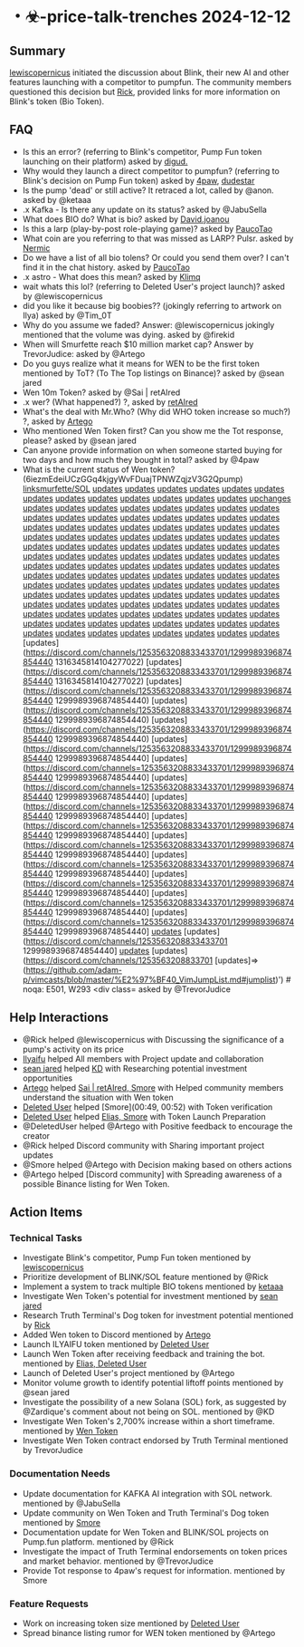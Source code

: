 # ・☣-price-talk-trenches 2024-12-12

## Summary
[lewiscopernicus](00:01) initiated the discussion about Blink, their new AI and other features launching with a competitor to pumpfun. The community members questioned this decision but [Rick](00:09), provided links for more information on Blink's token (Bio Token).

## FAQ
- Is this an error? (referring to Blink's competitor, Pump Fun token launching on their platform) asked by [digud.](00:00)
- Why would they launch a direct competitor to pumpfun? (referring to Blink's decision on Pump Fun token) asked by [4paw](00:02), [dudestar](00:02)
- Is the pump 'dead' or still active? It retraced a lot, called by @anon. asked by @ketaaa
- .x Kafka - Is there any update on its status? asked by @JabuSella
- What does BIO do? What is bio? asked by [David.joanou](00:34)
- Is this a larp (play-by-post role-playing game)? asked by [PaucoTao](00:33)
- What coin are you referring to that was missed as LARP? Pulsr. asked by [Nermic](00:24)
- Do we have a list of all bio tolens? Or could you send them over? I can't find it in the chat history. asked by [PaucoTao](https://discordapp.com/users/@me)
- .x astro - What does this mean? asked by [Klimq](https://discordapp.com/users/@me)
- wait whats this lol? (referring to Deleted User's project launch)? asked by @lewiscopernicus
- did you like it because big boobies?? (jokingly referring to artwork on Ilya) asked by @Tim_0T
- Why do you assume we faded?
Answer: @lewiscopernicus jokingly mentioned that the volume was dying. asked by @firekid
- When will Smurfette reach $10 million market cap? 
 Answer by TrevorJudice: asked by @Artego
- Do you guys realize what it means for WEN to be the first token mentioned by ToT? (To The Top listings on Binance)? asked by @sean jared
- Wen 10m Token? asked by @Sai | retAIred
- .x wer? (What happened?) ?,   asked by [retAIred](https://discord.com/channels/1253563208833433701/1299989396874854440/1316345814104277022)
- What's the deal with Mr.Who? (Why did WHO token increase so much?) ?,   asked by [Artego](https://discord.com/channels/1253563208833433701/1299989396874854440)
- Who mentioned Wen Token first? Can you show me the Tot response, please? asked by @sean jared
- Can anyone provide information on when someone started buying for two days and how much they bought in total? asked by @4paw
- What is the current status of Wen token? (6iezmEdeiUCzGGq4kjgyWvFDuajTPNWZqjzV3G2Qpump) [link]()[smurfette/SOL](https://discord.com/channels/1253563208833433701/1299989396874854440/1316523637431337001) [updates](https://discord.com/channels/1253563208833433701/1299989396874854440/1316345814104277022) [updates](https://discord.com/channels/1253563208833433701/1299989396874854440/1316345814104277022) [updates](https://discord.com/channels/1253563208833433701/1299989396874854440/1316345814104277022) [updates](https://discord.com/channels/1253563208833433701/1299989396874854440/1316345814104277022) [updates](https://discord.com/channels/1253563208833433701/1299989396874854440/1316345814104277022) [updates](https://discord.com/channels/1253563208833433701/1299989396874854440/1316345814104277022) [updates](https://discord.com/channels/1253563208833433701/1299989396874854440/1316345814104277022) [updates](https://discord.com/channels/1253563208833433701/1299989396874854440/1316345814104277022) [updates](https://discord.com/channels/1253563208833433701/1299989396874854440/1316345814104277022) [updates](https://discord.com/channels/1253563208833433701/1299989396874854440/1316345814104277022) [updates](https://discord.com/channels/1253563208833433701/1299989396874854440/1316345814104277022) [updates](https://discord.com/channels/1253563208833433701/1299989396874854440/1316345814104277022) [updates](https://discord.com/channels/1253563208833433701/1299989396874854440/1316345814104277022) [upchanges](https://discord.com/channels/1253563208833433701/1299989396874854440/1316345814104277022) [updates](https://discord.com/channels/1253563208833433701/1299989396874854440/1316345814104277022) [updates](https://discord.com/channels/1253563208833433701/1299989396874854440/1316345814104277022) [updates](https://discord.com/channels/1253563208833433701/1299989396874854440/1316345814104277022) [updates](https://discord.com/channels/1253563208833433701/1299989396874854440/1316345814104277022) [updates](https://discord.com/channels/1253563208833433701/1299989396874854440/1316345814104277022) [updates](https://discord.com/channels/1253563208833433701/1299989396874854440/1316345814104277022) [updates](https://discord.com/channels/1253563208833433701/1299989396874854440/1316345814104277022) [updates](https://discord.com/channels/1253563208833433701/1299989396874854440/1316345814104277022) [updates](https://discord.com/channels/1253563208833433701/1299989396874854440/1316345814104277022) [updates](https://discord.com/channels/1253563208833433701/1299989396874854440/1316345814104277022) [updates](https://discord.com/channels/1253563208833433701/1299989396874854440/1316345814104277022) [updates](https://discord.com/channels/1253563208833433701/1299989396874854440/1316345814104277022) [updates](https://discord.com/channels/1253563208833433701/1299989396874854440/1316345814104277022) [updates](https://discord.com/channels/1253563208833433701/1299989396874854440/1316345814104277022) [updates](https://discord.com/channels/1253563208833433701/1299989396874854440/1316345814104277022) [updates](https://discord.com/channels/1253563208833433701/1299989396874854440/1316345814104277022) [updates](https://discord.com/channels/1253563208833433701/1299989396874854440/1316345814104277022) [updates](https://discord.com/channels/1253563208833433701/1299989396874854440/1316345814104277022) [updates](https://discord.com/channels/1253563208833433701/1299989396874854440/1316345814104277022) [updates](https://discord.com/channels/1253563208833433701/1299989396874854440/1316345814104277022) [updates](https://discord.com/channels/1253563208833433701/1299989396874854440/1316345814104277022) [updates](https://discord.com/channels/1253563208833433701/1299989396874854440/1316345814104277022) [updates](https://discord.com/channels/1253563208833433701/1299989396874854440/1316345814104277022) [updates](https://discord.com/channels/1253563208833433701/1299989396874854440/1316345814104277022) [updates](https://discord.com/channels/1253563208833433701/1299989396874854440/1316345814104277022) [updates](https://discord.com/channels/1253563208833433701/1299989396874854440/1316345814104277022) [updates](https://discord.com/channels/1253563208833433701/1299989396874854440/1316345814104277022) [updates](https://discord.com/channels/1253563208833433701/1299989396874854440/1316345814104277022) [updates](https://discord.com/channels/1253563208833433701/1299989396874854440/1316345814104277022) [updates](https://discord.com/channels/1253563208833433701/1299989396874854440/1316345814104277022) [updates](https://discord.com/channels/1253563208833433701/1299989396874854440/1316345814104277022) [updates](https://discord.com/channels/1253563208833433701/1299989396874854440/1316345814104277022) [updates](https://discord.com/channels/1253563208833433701/1299989396874854440/1316345814104277022) [updates](https://discord.com/channels/1253563208833433701/1299989396874854440/1316345814104277022) [updates](https://discord.com/channels/1253563208833433701/1299989396874854440/1316345814104277022) [updates](https://discord.com/channels/1253563208833433701/1299989396874854440/1316345814104277022) [updates](https://discord.com/channels/1253563208833433701/1299989396874854440/1316345814104277022) [updates](https://discord.com/channels/1253563208833433701/1299989396874854440/1316345814104277022) [updates](https://discord.com/channels/1253563208833433701/1299989396874854440/1316345814104277022) [updates](https://discord.com/channels/1253563208833433701/1299989396874854440/1316345814104277022) [updates](https://discord.com/channels/1253563208833433701/1299989396874854440/1316345814104277022) [updates](https://discord.com/channels/1253563208833433701/1299989396874854440/1316345814104277022) [updates](https://discord.com/channels/1253563208833433701/1299989396874854440/1316345814104277022) [updates](https://discord.com/channels/1253563208833433701/1299989396874854440/1316345814104277022) [updates](https://discord.com/channels/1253563208833433701/1299989396874854440/1316345814104277022) [updates](https://discord.com/channels/1253563208833433701/1299989396874854440/1316345814104277022) [updates](https://discord.com/channels/1253563208833433701/1299989396874854440/1316345814104277022) [updates](https://discord.com/channels/1253563208833433701/1299989396874854440/1316345814104277022) [updates](https://discord.com/channels/1253563208833433701/1299989396874854440/1316345814104277022) [updates](https://discord.com/channels/1253563208833433701/1299989396874854440/1316345814104277022) [updates](https://discord.com/channels/1253563208833433701/1299989396874854440/1316345814104277022) [updates](https://discord.com/channels/1253563208833433701/1299989396874854440/1316345814104277022) [updates](https://discord.com/channels/1253563208833433701/1299989396874854440/1316345814104277022) [updates](https://discord.com/channels/1253563208833433701/1299989396874854440/1316345814104277022) [updates](https://discord.com/channels/1253563208833433701/1299989396874854440/1316345814104277022) [updates](https://discord.com/channels/1253563208833433701/1299989396874854440/1316345814104277022) [updates](https://discord.com/channels/1253563208833433701/1299989396874854440/1316345814104277022) [updates](https://discord.com/channels/1253563208833433701/1299989396874854440/1316345814104277022) [updates](https://discord.com/channels/1253563208833433701/1299989396874854440/1316345814104277022) [updates](https://discord.com/channels/1253563208833433701/1299989396874854440/1316345814104277022) [updates](https://discord.com/channels/1253563208833433701/1299989396874854440/1316345814104277022) [updates](https://discord.com/channels/1253563208833433701/1299989396874854440/1316345814104277022) [updates](https://discord.com/channels/1253563208833433701/1299989396874854440/1316345814104277022) [updates](https://discord.com/channels/1253563208833433701/1299989396874854440/1316345814104277022) [updates](https://discord.com/channels/1253563208833433701/1299989396874854440/1316345814104277022) [updates](https://discord.com/channels/1253563208833433701/1299989396874854440/1316345814104277022) [updates](https://discord.com/channels/1253563208833433701/1299989396874854440/1316345814104277022) [updates](https://discord.com/channels/1253563208833433701/1299989396874854440/1316345814104277022) [updates](https://discord.com/channels/1253563208833433701/1299989396874854440/1316345814104277022) [updates](https://discord.com/channels/1253563208833433701/1299989396874854440/1316345814104277022) [updates](https://discord.com/channels/1253563208833433701/1299989396874854440/1316345814104277022) [updates](https://discord.com/channels/1253563208833433701/1299989396874854440/1316345814104277022) [updates](https://discord.com/channels/1253563208833433701/1299989396874854440/1316345814104277022) [updates](https://discord.com/channels/1253563208833433701/1299989396874854440/1316345814104277022) [updates](https://discord.com/channels/1253563208833433701/1299989396874854440/1316345814104277022) [updates](https://discord.com/channels/1253563208833433701/1299989396874854440/1316345814104277022) [updates](https://discord.com/channels/1253563208833433701/1299989396874854440/1316345814104277022) [updates](https://discord.com/channels/1253563208833433701/1299989396874854440/1316345814104277022) [updates](https://discord.com/channels/1253563208833433701/1299989396874854440/1316345814104277022) [updates](https://discord.com/channels/1253563208833433701/1299989396874854440/1316345814104277022) [updates](https://discord.com/channels/1253563208833433701/1299989396874854440/1316345814104277022) [updates](https://discord.com/channels/1253563208833433701/1299989396874854440/1316345814104277022) [updates](https://discord.com/channels/1253563208833433701/1299989396874854440/1316345814104277022) [updates](https://discord.com/channels/1253563208833433701/1299989396874854440/1316345814104277022) [updates](https://discord.com/channels/1253563208833433701/1299989396874854440/1316345814104277022) [updates](https://discord.com/channels/1253563208833433701/1299989396874854440/1316345814104277022) [updates](https://discord.com/channels/1253563208833433701/1299989396874854440/1316345814104277022) [updates](https://discord.com/channels/1253563208833433701/1299989396874854440/1316345814104277022) [updates](https://discord.com/channels/1253563208833433701/1299989396874854440/1316345814104277022) [updates](https://discord.com/channels/1253563208833433701/1299989396874854440/1316345814104277022) [updates](https://discord.com/channels/1253563208833433701/1299989396874854440/1316345814104277022) [updates](https://discord.com/channels/1253563208833433701/1299989396874854440/1316345814104277022) [updates](https://discord.com/channels/1253563208833433701/1299989396874854440/1316345814104277022) [updates](https://discord.com/channels/1253563208833433701/1299989396874854440/1316345814104277022) [updates](https://discord.com/channels/1253563208833433701/1299989396874854440/1316345814104277022) [updates](https://discord.com/channels/1253563208833433701/1299989396874854440/1316345814104277022) [updates](https://discord.com/channels/1253563208833433701/1299989396874854440/1316345814104277022) [updates](https://discord.com/channels/1253563208833433701/1299989396874854440/1316345814104277022) [updates](https://discord.com/channels/1253563208833433701/1299989396874854440/1316345814104277022) [updates](https://discord.com/channels/1253563208833433701/1299989396874854440/1316345814104277022) [updates](https://discord.com/channels/1253563208833433701/1299989396874854440/1316345814104277022) [updates](https://discord.com/channels/1253563208833433701/1299989396874854440/1316345814104277022) [updates](https://discord.com/channels/1253563208833433701/1299989396874854440/1316345814104277022) [updates](https://discord.com/channels/1253563208833433701/1299989396874854440/1316345814104277022) [updates](https://discord.com/channels/1253563208833433701/1299989396874854440/1316345814104277022) [updates](https://discord.com/channels/1253563208833433701/1299989396874854440/1316345814104277022) [updates](https://discord.com/channels/1253563208833433701/1299989396874854440/1316345814104277022) [updates](https://discord.com/channels/1253563208833433701/1299989396874854440/1316345814104277022) [updates](https://discord.com/channels/1253563208833433701/1299989396874854440/1316345814104277022) [updates](https://discord.com/channels/1253563208833433701/1299989396874854440/1316345814104277022) [updates](https://discord.com/channels/1253563208833433701/1299989396874854440/1316345814104277022) [updates](https://discord.com/channels/1253563208833433701/1299989396874854440/1316345814104277022) [updates](https://discord.com/channels/1253563208833433701/12999893968748544401316345814104277022) [updates](https://discord.com/channels/1253563208833433701/12999893968748544401316345814104277022) [updates](https://discord.com/channels/1253563208833433701/12999893968748544401299989396874854440) [updates](https://discord.com/channels/1253563208833433701/12999893968748544401299989396874854440) [updates](https://discord.com/channels/1253563208833433701/12999893968748544401299989396874854440) [updates](https://discord.com/channels/1253563208833433701/12999893968748544401299989396874854440] [updates](https://discord.com/channels=1253563208833433701/12999893968748544401299989396874854440] [updates](https://discord.com/channels=1253563208833433701/12999893968748544401299989396874854440] [updates](https://discord.com/channels=1253563208833433701/12999893968748544401299989396874854440] [updates](https://discord.com/channels=1253563208833433701/12999893968748544401299989396874854440] [updates](https://discord.com/channels=1253563208833433701/12999893968748544401299989396874854440] [updates](https://discord.com/channels=1253563208833433701/12999893968748544401299989396874854440] [updates](https://discord.com/channels=1253563208833433701/12999893968748544401299989396874854440] [updates](https://discord.com/channels=1253563208833433701/12999893968748544401299989396874854440] [updates](https://discord.com/channels=1253563208833433701/12999893968748544401299989396874854440] [updates](https://discord.com/channels=1253563208833433701/1299989396874854440) [updates](https://discord.com/channels/12535632088334337011299989396874854440] [updates](https://discord.com/channels=1253563208833433701/1299989396874854440) [updates](https://discord.com/channels/1253563208833701[updates]=>(https://github.com/adam-p/vimcasts/blob/master/%E2%97%BF40_VimJumpList.md#jumplist)</a>')  # noqa: E501, W293                                </code></pre><div class= asked by @TrevorJudice

## Help Interactions
- @Rick helped @lewiscopernicus with Discussing the significance of a pump's activity on its price
- [Ilyaifu](00:25) helped All members with Project update and collaboration
- [sean jared](https://discordapp.com/users/@me) helped [KD](https://discordapp.com/users/@me) with Researching potential investment opportunities
- [Artego](00:48) helped [Sai | retAIred, Smore](00:48) with Helped community members understand the situation with Wen token
- [Deleted User](00:51) helped [Smore](00:49, 00:52) with Token verification
- [Deleted User](00:54) helped [Elias, Smore](00:53-00:54) with Token Launch Preparation
- @DeletedUser helped @Artego with Positive feedback to encourage the creator
- @Rick helped Discord community with Sharing important project updates
- @Smore helped @Artego with Decision making based on others actions
- @Artego helped [Discord community] with Spreading awareness of a possible Binance listing for Wen Token.

## Action Items

### Technical Tasks
- Investigate Blink's competitor, Pump Fun token mentioned by [lewiscopernicus](00:01)
- Prioritize development of BLINK/SOL feature mentioned by @Rick
- Implement a system to track multiple BIO tokens mentioned by [ketaaa](00:34)
- Investigate Wen Token's potential for investment mentioned by [sean jared](https://discordapp.com/users/@me)
- Research Truth Terminal's Dog token for investment potential mentioned by [Rick](https://discordapp.com/users/@me)
- Added Wen token to Discord mentioned by [Artego](00:48)
- Launch ILYAIFU token mentioned by [Deleted User](00:53)
- Launch Wen Token after receiving feedback and training the bot. mentioned by [Elias, Deleted User](00:53-00:54)
- Launch of Deleted User's project mentioned by @Artego
- Monitor volume growth to identify potential liftoff points mentioned by @sean jared
- Investigate the possibility of a new Solana (SOL) fork, as suggested by @Zardique's comment about not being on SOL. mentioned by @KD
- Investigate Wen Token's 2,700% increase within a short timeframe. mentioned by [Wen Token](https://pump.fun/GEpKxmMkeXycPkBV7AnTozVhoSvAha8XggRrPnzppump)
- Investigate Wen Token contract endorsed by Truth Terminal mentioned by TrevorJudice

### Documentation Needs
- Update documentation for KAFKA AI integration with SOL network. mentioned by @JabuSella
- Update community on Wen Token and Truth Terminal's Dog token mentioned by [Smore](https://discordapp.com/users/@me)
- Documentation update for Wen Token and BLINK/SOL projects on Pump.fun platform. mentioned by @Rick
- Investigate the impact of Truth Terminal endorsements on token prices and market behavior. mentioned by @TrevorJudice
- Provide Tot response to 4paw's request for information. mentioned by Smore

### Feature Requests
- Work on increasing token size mentioned by [Deleted User](00:54)
- Spread binance listing rumor for WEN token mentioned by @Artego